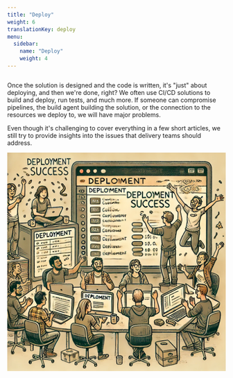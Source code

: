 ```yaml
---
title: "Deploy"
weight: 6
translationKey: deploy
menu:
  sidebar:
    name: "Deploy"
    weight: 4
---
```


<div class="row category-intro">
    <div class="column">
        <p>
            Once the solution is designed and the code is written, it's "just" about deploying, and then we're done, right? We often use CI/CD solutions to build and deploy, run tests, and much more.
            If someone can compromise pipelines, the build agent building the solution, or the connection to the resources we deploy to, we will have major problems.
        </p>
        <p>
            Even though it's challenging to cover everything in a few short articles, we still try to provide insights into the issues that delivery teams should address.
        </p>
    </div>
    <div class="column">
        <img src="./p_deployment.png" />
    </div>
</div>
